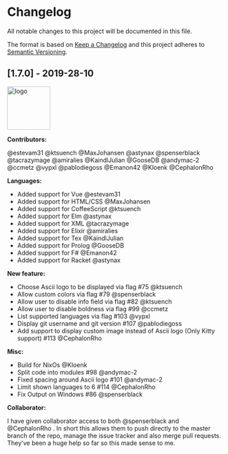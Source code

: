 # Changelog

All notable changes to this project will be documented in this file.

The format is based on [Keep a Changelog](http://keepachangelog.com/en/1.0.0/)
and this project adheres to [Semantic Versioning](http://semver.org/spec/v2.0.0.html).


## [1.7.0] - 2019-28-10

<img src="https://user-images.githubusercontent.com/13710835/66691603-23fc7b00-ec87-11e9-9280-8afb5b5a4cab.png" alt="logo" height="100px">

**Contributors:**

@estevam31 @ktsuench @MaxJohansen @astynax @spenserblack @tacrazymage @amiralies @KaindlJulian @GooseDB @andymac-2 @ccmetz @vypxl @pablodiegoss @Emanon42 @Kloenk @CephalonRho 

**Languages:**
* Added support for Vue @estevam31 
* Added support for HTML/CSS @MaxJohansen 
* Added support for CoffeeScript @ktsuench 
* Added support for Elm @astynax 
* Added support for XML @tacrazymage 
* Added support for Elixir @amiralies 
* Added support for Tex @KaindlJulian 
* Added support for Prolog @GooseDB 
* Added support for F# @Emanon42 
* Added support for Racket @astynax 

**New feature:**
* Choose Ascii logo to be displayed via flag #75 @ktsuench 
* Allow custom colors via flag #79 @spenserblack 
* Allow user to disable info field via flag #82 @ktsuench 
* Allow user to disable boldness via flag #99 @ccmetz 
* List supported languages via flag #103 @vypxl 
* Display git username and git version #107 @pablodiegoss 
* Add support to display custom image instead of Ascii logo (Only Kitty support) #113 @CephalonRho 

**Misc:**
* Build for NixOs @Kloenk 
* Split code into modules #98 @andymac-2 
* Fixed spacing around Ascii logo #101 @andymac-2 
* Limit shown languages to 6 #114 @CephalonRho 
* Fix Output on Windows #86 @spenserblack 

**Collaborator:**

I have given collaborator access to both @spenserblack and @CephalonRho . In short this allows them to push directly to the master branch of the repo, manage the issue tracker and also merge pull requests. They've been a huge help so far so this made sense to me.
